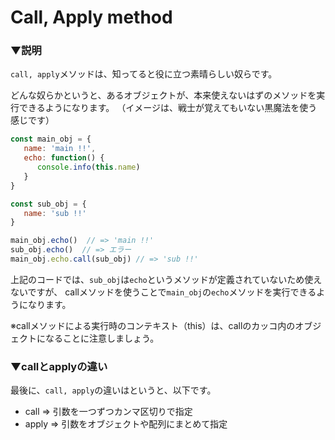 # Call, Apply method

### ▼説明

`call, apply`メソッドは、知ってると役に立つ素晴らしい奴らです。

どんな奴らかというと、あるオブジェクトが、本来使えないはずのメソッドを実行できるようになります。
（イメージは、戦士が覚えてもいない黒魔法を使う感じです）

```JavaScript
const main_obj = {
   name: 'main !!',
   echo: function() {
      console.info(this.name)
   }
}

const sub_obj = {
   name: 'sub !!'
}

main_obj.echo()  // => 'main !!'
sub_obj.echo()  // => エラー
main_obj.echo.call(sub_obj) // => 'sub !!'
```

上記のコードでは、`sub_obj`は`echo`というメソッドが定義されていないため使えないですが、
callメソッドを使うことで`main_obj`の`echo`メソッドを実行できるようになります。

※callメソッドによる実行時のコンテキスト（this）は、callのカッコ内のオブジェクトになることに注意しましょう。


### ▼callとapplyの違い

最後に、`call, apply`の違いはというと、以下です。

- call => 引数を一つずつカンマ区切りで指定
- apply => 引数をオブジェクトや配列にまとめて指定